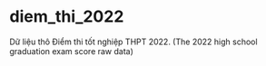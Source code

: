 # diem_thi_2022
Dữ liệu thô Điểm thi tốt nghiệp THPT 2022. (The 2022 high school graduation exam score raw data)
